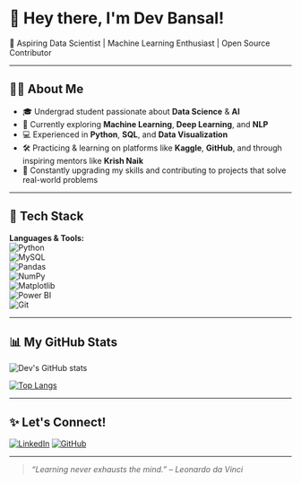 # 👋 Hey there, I'm Dev Bansal!  

🚀 Aspiring Data Scientist | Machine Learning Enthusiast | Open Source Contributor  

---

## 🧑‍💻 About Me

- 🎓 Undergrad student passionate about **Data Science** & **AI**
- 🔬 Currently exploring **Machine Learning**, **Deep Learning**, and **NLP**
- 💻 Experienced in **Python**, **SQL**, and **Data Visualization**
- 🛠️ Practicing & learning on platforms like **Kaggle**, **GitHub**, and through inspiring mentors like **Krish Naik**
- 🌱 Constantly upgrading my skills and contributing to projects that solve real-world problems

---

## 🔨 Tech Stack

**Languages & Tools:**  
![Python](https://img.shields.io/badge/-Python-3776AB?style=flat&logo=Python&logoColor=white)  
![MySQL](https://img.shields.io/badge/-MySQL-4479A1?style=flat&logo=MySQL&logoColor=white)  
![Pandas](https://img.shields.io/badge/-Pandas-150458?style=flat&logo=Pandas)  
![NumPy](https://img.shields.io/badge/-NumPy-013243?style=flat&logo=NumPy)  
![Matplotlib](https://img.shields.io/badge/-Matplotlib-11557C?style=flat&logo=Matplotlib)  
![Power BI](https://img.shields.io/badge/-Power%20BI-F2C811?style=flat&logo=Power-BI&logoColor=white)  
![Git](https://img.shields.io/badge/-Git-F05032?style=flat&logo=Git&logoColor=white)  

---

## 📊 My GitHub Stats

![Dev's GitHub stats](https://github-readme-stats.vercel.app/api?username=Devb1234&show_icons=true&theme=radical)

[![Top Langs](https://github-readme-stats.vercel.app/api/top-langs/?username=Devb1234&layout=compact)](https://github.com/Devb1234)

---

## ✨ Let's Connect!

[![LinkedIn](https://img.shields.io/badge/-LinkedIn-0077B5?style=flat&logo=LinkedIn&logoColor=white)](https://www.linkedin.com/in/devbansals/)
[![GitHub](https://img.shields.io/badge/-GitHub-181717?style=flat&logo=GitHub&logoColor=white)](https://github.com/Devb1234)

---

> *“Learning never exhausts the mind.” – Leonardo da Vinci*
